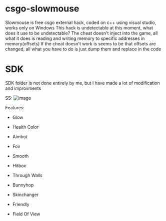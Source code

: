 # csgo-slowmouse
Slowmouse is free csgo external hack, coded on c++ using visual studio, works only on Windows
This hack is undetectable at this moment, what does it use to be undetectable?
The cheat doesn't inject into the game, all what it does is reading and writing memory to specific addresses in memory(offsets)
If the cheat doesn't work is seems to be that offsets are changed, all what you have to do is just dump them and replace in the code

# SDK
SDK folder is not done entirely by me, but I have made a lot of modification and improvments


SS:
![image](https://github.com/Irox-cpu/csgo-slowmouse/assets/61883651/3d8c7eb3-f135-43e8-be97-7c1043a56d62)

Features:
* Glow
* Health Color

* Aimbot
* Fov
* Smooth
* Hitbox
* Through Walls

* Bunnyhop
* Skinchanger
* Friendly
* Field Of View

